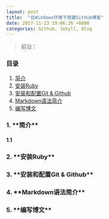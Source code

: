 ```yaml
---
layout: post
title:  "在Windows环境下搭建Github博客"
date: 2017-11-23 19:06:26 +0800
categories: Github, Jekyll, Blog
---
```


> 前沿：

### **目录**
1. [简介](#Introduction)
2. [安装Ruby](#Ruby)
3. [安装和配置Git & Github](#Github)
4. [Markdown语法简介](#Markdown)
5. [编写博文](#Blog)

<h3 id="Introduction">1. **简介**</h3>

#### 1.1

<h3 id="Ruby">2. **安装Ruby**</h3>





<h3 id="Github">3. **安装和配置Git & Github**</h3>












<h3 id="Markdown">4. **Markdown语法简介**</h3>








<h3 id="Blog">5. **编写博文**</h3>
